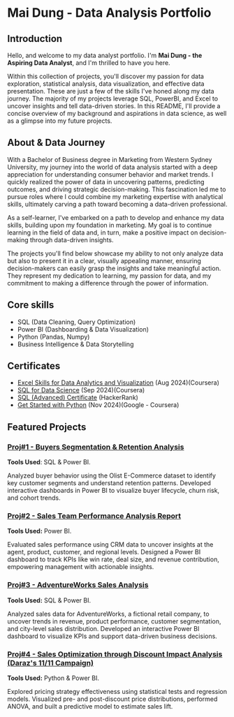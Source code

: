 # Mai Dung - Data Analysis Portfolio


## Introduction
Hello, and welcome to my data analyst portfolio. I'm **Mai Dung - the Aspiring Data Analyst**, and I'm thrilled to have you here.

Within this collection of projects, you'll discover my passion for data exploration, statistical analysis, data visualization, and effective data presentation. These are just a few of the skills I've honed along my data journey. The majority of my projects leverage SQL, PowerBI, and Excel to uncover insights and tell data-driven stories. In this README, I'll provide a concise overview of my background and aspirations in data science, as well as a glimpse into my future projects.

## About & Data Journey
With a Bachelor of Business degree in Marketing from Western Sydney University, my journey into the world of data analysis started with a deep appreciation for understanding consumer behavior and market trends. I quickly realized the power of data in uncovering patterns, predicting outcomes, and driving strategic decision-making. This fascination led me to pursue roles where I could combine my marketing expertise with analytical skills, ultimately carving a path toward becoming a data-driven professional.

As a self-learner, I've embarked on a path to develop and enhance my data skills, building upon my foundation in marketing. My goal is to continue learning in the field of data and, in turn, make a positive impact on decision-making through data-driven insights.

The projects you'll find below showcase my ability to not only analyze data but also to present it in a clear, visually appealing manner, ensuring decision-makers can easily grasp the insights and take meaningful action. They represent my dedication to learning, my passion for data, and my commitment to making a difference through the power of information.

## Core skills
- SQL (Data Cleaning, Query Optimization)
- Power BI (Dashboarding & Data Visualization)
- Python (Pandas, Numpy)
- Business Intelligence & Data Storytelling

## Certificates
* [Excel Skills for Data Analytics and Visualization](https://www.coursera.org/account/accomplishments/specialization/HFE4M8YWI0XV) (Aug 2024)(Coursera)
* [SQL for Data Science](https://www.coursera.org/account/accomplishments/records/8S6C9EM1TBI2) (Sep 2024)(Coursera)
* [SQL (Advanced) Certificate](https://www.hackerrank.com/certificates/ab0baeea5bec) (HackerRank) 
* [Get Started with Python](https://www.coursera.org/account/accomplishments/verify/PWQAJ3Z9C32X) (Nov 2024)(Google - Coursera) 

## Featured Projects
### [Proj#1 - Buyers Segmentation & Retention Analysis](https://github.com/mtdzzz/DA-Portfolio/tree/main/Proj%231%20-%20Buyers%20Segmentation%20%26%20Retention%20Analysis)
**Tools Used**: SQL & Power BI. 

Analyzed buyer behavior using the Olist E-Commerce dataset to identify key customer segments and understand retention patterns. Developed interactive dashboards in Power BI to visualize buyer lifecycle, churn risk, and cohort trends.

### [Proj#2 - Sales Team Performance Analysis Report](https://github.com/mtdzzz/DA-Portfolio/tree/0dfefd783124c6d097a2d64ad19ab6d5e02addf7/Proj%232%20-%20Sales%20Team%20Performance%20Analysis%20Report)
**Tools Used:** Power BI. 

Evaluated sales performance using CRM data to uncover insights at the agent, product, customer, and regional levels. Designed a Power BI dashboard to track KPIs like win rate, deal size, and revenue contribution, empowering management with actionable insights.

### [Proj#3 - AdventureWorks Sales Analysis](https://github.com/mtdzzz/DA-Portfolio/tree/0dfefd783124c6d097a2d64ad19ab6d5e02addf7/Proj%233%20-%20AdventureWorks%20Sales%20Analysis)
**Tools Used:** SQL & Power BI. 

Analyzed sales data for AdventureWorks, a fictional retail company, to uncover trends in revenue, product performance, customer segmentation, and city-level sales distribution. Developed an interactive Power BI dashboard to visualize KPIs and support data-driven business decisions.

### [Proj#4 - Sales Optimization through Discount Impact Analysis (Daraz's 11/11 Campaign)](https://github.com/mtdzzz/DA-Portfolio/tree/main/Proj%234%20-%20Daraz%2011.11%20Campaign)
**Tools Used:** Python & Power BI. 

Explored pricing strategy effectiveness using statistical tests and regression models. Visualized pre- and post-discount price distributions, performed ANOVA, and built a predictive model to estimate sales lift.


